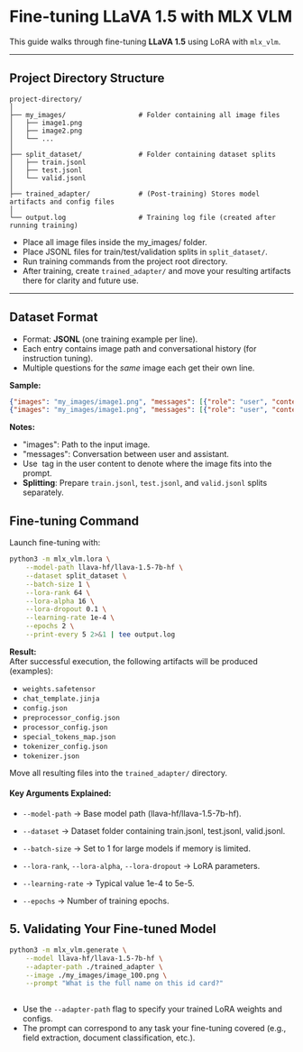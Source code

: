 # Fine-tuning LLaVA 1.5 with MLX VLM

This guide walks through fine-tuning **LLaVA 1.5** using LoRA with `mlx_vlm`.

---

## Project Directory Structure
```
project-directory/
│
├── my_images/                  # Folder containing all image files
│   ├── image1.png
│   ├── image2.png
│   └── ...
│
├── split_dataset/              # Folder containing dataset splits
│   ├── train.jsonl
│   ├── test.jsonl
│   └── valid.jsonl
│
├── trained_adapter/            # (Post-training) Stores model artifacts and config files
│
└── output.log                  # Training log file (created after running training)
```
- Place all image files inside the my_images/ folder.
- Place JSONL files for train/test/validation splits in `split_dataset/`.
- Run training commands from the project root directory.
- After training, create `trained_adapter/` and move your resulting artifacts there for clarity and future use.

---

## Dataset Format

- Format: **JSONL** (one training example per line).
- Each entry contains image path and conversational history (for instruction tuning).
- Multiple questions for the *same* image each get their own line.

**Sample:**
```json
{"images": "my_images/image1.png", "messages": [{"role": "user", "content": "What is the city name of the card holder? <image>"}, {"role": "assistant", "content": "Kolkata"}]}
{"images": "my_images/image1.png", "messages": [{"role": "user", "content": "What is the issue date of the ID card? <image>"}, {"role": "assistant", "content": "15 Aug 2025"}]}
```

**Notes:**
- "images": Path to the input image.
- "messages": Conversation between user and assistant.
- Use <image> tag in the user content to denote where the image fits into the prompt.
- **Splitting**: Prepare `train.jsonl`, `test.jsonl`, and `valid.jsonl` splits separately.

## Fine-tuning Command

Launch fine-tuning with:

```sh
python3 -m mlx_vlm.lora \
    --model-path llava-hf/llava-1.5-7b-hf \
    --dataset split_dataset \
    --batch-size 1 \
    --lora-rank 64 \
    --lora-alpha 16 \
    --lora-dropout 0.1 \
    --learning-rate 1e-4 \
    --epochs 2 \
    --print-every 5 2>&1 | tee output.log
```

**Result:**  
After successful execution, the following artifacts will be produced (examples):
- `weights.safetensor`
- `chat_template.jinja`
- `config.json`
- `preprocessor_config.json`
- `processor_config.json`
- `special_tokens_map.json`
- `tokenizer_config.json`
- `tokenizer.json`

Move all resulting files into the `trained_adapter/` directory.

#### Key Arguments Explained:

- `--model-path` → Base model path (llava-hf/llava-1.5-7b-hf).

- `--dataset` → Dataset folder containing train.jsonl, test.jsonl, valid.jsonl.

- `--batch-size` → Set to 1 for large models if memory is limited.

- `--lora-rank`, `--lora-alpha`, `--lora-dropout` → LoRA parameters.

- `--learning-rate` → Typical value 1e-4 to 5e-5.

- `--epochs` → Number of training epochs.

## 5. Validating Your Fine-tuned Model
```sh
python3 -m mlx_vlm.generate \
    --model llava-hf/llava-1.5-7b-hf \
    --adapter-path ./trained_adapter \
    --image ./my_images/image_100.png \
    --prompt "What is the full name on this id card?"
    
```
- Use the `--adapter-path` flag to specify your trained LoRA weights and configs.
- The prompt can correspond to any task your fine-tuning covered (e.g., field extraction, document classification, etc.).
